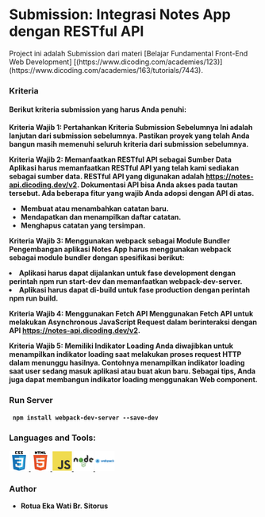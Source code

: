 <h1>Submission: Integrasi Notes App dengan RESTful API</h1>
Project ini adalah Submission dari materi [Belajar Fundamental Front-End Web Development] [(https://www.dicoding.com/academies/123)](https://www.dicoding.com/academies/163/tutorials/7443).

### Kriteria
#### Berikut kriteria submission yang harus Anda penuhi:

<b>Kriteria Wajib 1: Pertahankan Kriteria Submission Sebelumnya
Ini adalah lanjutan dari submission sebelumnya. Pastikan proyek yang telah Anda bangun masih memenuhi seluruh kriteria dari submission sebelumnya.

<b>Kriteria Wajib 2: Memanfaatkan RESTful API sebagai Sumber Data</b>
Aplikasi harus memanfaatkan RESTful API yang telah kami sediakan sebagai sumber data. RESTful API yang digunakan adalah https://notes-api.dicoding.dev/v2. Dokumentasi API bisa Anda akses pada tautan tersebut.
Ada beberapa fitur yang wajib Anda adopsi dengan API di atas.
<ul>
<li>Membuat atau menambahkan catatan baru.</li>
<li>Mendapatkan dan menampilkan daftar catatan.</li>
<li>Menghapus catatan yang tersimpan.</li>
</ul>

<b>Kriteria Wajib 3: Menggunakan webpack sebagai Module Bundler
Pengembangan aplikasi Notes App harus menggunakan webpack sebagai module bundler dengan spesifikasi berikut:
<li>Aplikasi harus dapat dijalankan untuk fase development dengan perintah npm run start-dev dan memanfaatkan webpack-dev-server.</li>
<li>Aplikasi harus dapat di-build untuk fase production dengan perintah npm run build.</li>

<b>Kriteria Wajib 4: Menggunakan Fetch API
Menggunakan Fetch API untuk melakukan Asynchronous JavaScript Request dalam berinteraksi dengan API https://notes-api.dicoding.dev/v2.

<b>Kriteria Wajib 5: Memiliki Indikator Loading
Anda diwajibkan untuk menampilkan indikator loading saat melakukan proses request HTTP dalam menunggu hasilnya. Contohnya menampilkan indikator loading saat user sedang masuk aplikasi atau buat akun baru.
Sebagai tips, Anda juga dapat membangun indikator loading menggunakan Web component.
  

### Run Server
<code> npm install webpack-dev-server --save-dev </code>



<h3 align="left">Languages and Tools:</h3>
<p align="left"> 
  <a href="https://www.w3schools.com/css/" target="_blank" rel="noreferrer"> 
    <img src="https://raw.githubusercontent.com/devicons/devicon/master/icons/css3/css3-original-wordmark.svg" alt="css3" width="40" height="40"/> 
  </a> 
  <a href="https://www.w3.org/html/" target="_blank" rel="noreferrer"> 
    <img src="https://raw.githubusercontent.com/devicons/devicon/master/icons/html5/html5-original-wordmark.svg" alt="html5" width="40" height="40"/> 
  </a> 
  <a href="https://developer.mozilla.org/en-US/docs/Web/JavaScript" target="_blank" rel="noreferrer"> 
    <img src="https://raw.githubusercontent.com/devicons/devicon/master/icons/javascript/javascript-original.svg" alt="javascript" width="40" height="40"/> 
  </a>
  <a href="https://nodejs.org" target="_blank" rel="noreferrer"> 
    <img src="https://raw.githubusercontent.com/devicons/devicon/master/icons/nodejs/nodejs-original-wordmark.svg" alt="nodejs" width="40" height="40"/> 
  </a>
  <a href="https://webpack.js.org" target="_blank" rel="noreferrer"> 
    <img src="https://raw.githubusercontent.com/devicons/devicon/master/icons/webpack/webpack-original-wordmark.svg" alt="webpack" width="40" height="40"/> 
  </a>
</p>

### Author
<ul>
  <li>Rotua Eka Wati Br. Sitorus</li>
</ul>

